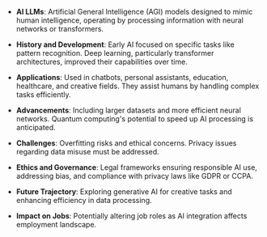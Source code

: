 - **AI LLMs**: Artificial General Intelligence (AGI) models designed to mimic human intelligence, operating by processing information with neural networks or transformers.

- **History and Development**: Early AI focused on specific tasks like pattern recognition. Deep learning, particularly transformer architectures, improved their capabilities over time.

- **Applications**: Used in chatbots, personal assistants, education, healthcare, and creative fields. They assist humans by handling complex tasks efficiently.

- **Advancements**: Including larger datasets and more efficient neural networks. Quantum computing's potential to speed up AI processing is anticipated.

- **Challenges**: Overfitting risks and ethical concerns. Privacy issues regarding data misuse must be addressed.

- **Ethics and Governance**: Legal frameworks ensuring responsible AI use, addressing bias, and compliance with privacy laws like GDPR or CCPA.

- **Future Trajectory**: Exploring generative AI for creative tasks and enhancing efficiency in data processing.

- **Impact on Jobs**: Potentially altering job roles as AI integration affects employment landscape.